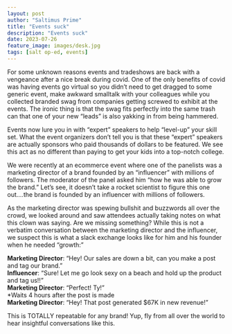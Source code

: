 ```yaml
---
layout: post
author: "Saltimus Prime"
title: "Events suck"
description: "Events suck"
date: 2023-07-26
feature_image: images/desk.jpg
tags: [salt op-ed, events]
---
```


For some unknown reasons events and tradeshows are back with a vengeance after a nice break during covid. One of the only benefits of covid was having events go virtual so you didn’t need to get dragged to some generic event, make awkward smalltalk with your colleagues while you collected branded swag from companies getting screwed to exhibit at the events. The ironic thing is that the swag fits perfectly into the same trash can that one of your new “leads” is also yakking in from being hammered.

Events now lure you in with “expert” speakers to help “level-up” your skill set. What the event organizers don’t tell you is that these “expert” speakers are actually sponsors who paid thousands of dollars to be featured. We see this act as no different than paying to get your kids into a top-notch college.
<!--more-->

We were recently at an ecommerce event where one of the panelists was a marketing director of a brand founded by an “influencer” with millions of followers. The moderator of the panel asked him “how he was able to grow the brand.” Let’s see, it doesn’t take a rocket scientist to figure this one out….the brand is founded by an influencer with millions of followers.

As the marketing director was spewing bullshit and buzzwords all over the crowd, we looked around and saw attendees actually taking notes on what this clown was saying. Are we missing something? While this is not a verbatim conversation between the marketing director and the influencer, we suspect this is what a slack exchange looks like for him and his founder when he needed “growth:”

**Marketing Director**: “Hey! Our sales are down a bit, can you make a post and tag our brand.”<br>
**Influencer**: “Sure! Let me go look sexy on a beach and hold up the product and tag us!!”<br>
**Marketing Director**: “Perfect! Ty!”<br>
*Waits 4 hours after the post is made<br>
**Marketing Director**: “Hey! That post generated $67K in new revenue!”<br>

This is TOTALLY repeatable for any brand! Yup, fly from all over the world to hear insightful conversations like this.
